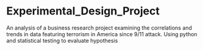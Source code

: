 # Experimental_Design_Project
An analysis of a business research project examining the correlations and trends in data featuring terrorism in America since 9/11 attack. 
Using python and statistical testing to evaluate hypothesis
